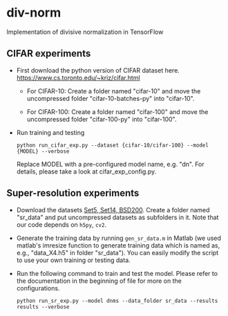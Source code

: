 # div-norm
Implementation of divisive normalization in TensorFlow

## CIFAR experiments
- First download the python version of CIFAR dataset here. https://www.cs.toronto.edu/~kriz/cifar.html

  - For CIFAR-10:
  Create a folder named "cifar-10" and move the uncompressed folder "cifar-10-batches-py" into "cifar-10".

  - For CIFAR-100:
  Create a folder named "cifar-100" and move the uncompressed folder "cifar-100-py" into "cifar-100".

- Run training and testing
  ```
  python run_cifar_exp.py --dataset {cifar-10/cifar-100} --model {MODEL} --verbose
  ```

  Replace MODEL with a pre-configured model name, e.g. "dn". For details, please take a look at cifar_exp_config.py.


## Super-resolution experiments

* Download the datasets [Set5, Set14, BSD200](https://github.com/huangzehao/Super-Resolution.Benckmark). Create a folder named "sr_data" and put uncompressed datasets as subfolders in it. Note that our code depends on ```h5py```, ```cv2```.

* Generate the training data by running ```gen_sr_data.m``` in Matlab (we used matlab's imresize function to generate training data which is named as, e.g., "data_X4.h5" in folder "sr_data"). You can easily modify the script to use your own training or testing data.

* Run the following command to train and test the model. Please refer to the documentation in the beginning of file for more on the configurations.

  ```
  python run_sr_exp.py --model dnms --data_folder sr_data --results results --verbose
  ```